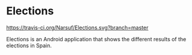 # Elections #

https://travis-ci.org/Narsuf/Elections.svg?branch=master

Elections is an Android application that shows the different results of the elections in Spain.